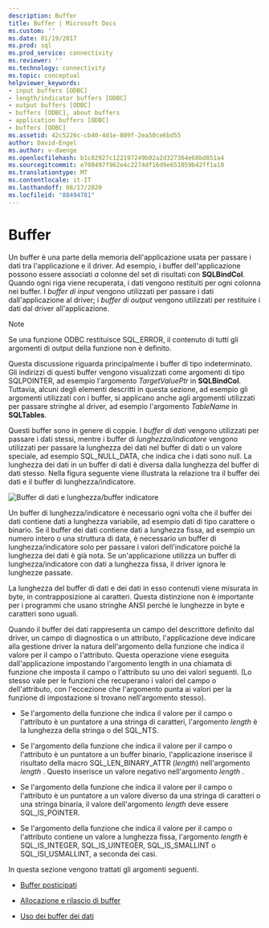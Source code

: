 ```yaml
---
description: Buffer
title: Buffer | Microsoft Docs
ms.custom: ''
ms.date: 01/19/2017
ms.prod: sql
ms.prod_service: connectivity
ms.reviewer: ''
ms.technology: connectivity
ms.topic: conceptual
helpviewer_keywords:
- input buffers [ODBC]
- length/indicator buffers [ODBC]
- output buffers [ODBC]
- buffers [ODBC], about buffers
- application buffers [ODBC]
- buffers [ODBC]
ms.assetid: 42c5226c-cb40-4d1e-809f-2ea50ce6bd55
author: David-Engel
ms.author: v-daenge
ms.openlocfilehash: b1c82927c122197249b02a2d327364e68bd851a4
ms.sourcegitcommit: e700497f962e4c2274df16d9e651059b42ff1a10
ms.translationtype: MT
ms.contentlocale: it-IT
ms.lasthandoff: 08/17/2020
ms.locfileid: "88494781"
---
```

# <a name="buffers"></a>Buffer
Un buffer è una parte della memoria dell'applicazione usata per passare i dati tra l'applicazione e il driver. Ad esempio, i buffer dell'applicazione possono essere associati *a* colonne del set di risultati con **SQLBindCol**. Quando ogni riga viene recuperata, i dati vengono restituiti per ogni colonna nei buffer. I *buffer di input* vengono utilizzati per passare i dati dall'applicazione al driver; i *buffer di output* vengono utilizzati per restituire i dati dal driver all'applicazione.  
  
> [!NOTE]  
>  Se una funzione ODBC restituisce SQL_ERROR, il contenuto di tutti gli argomenti di output della funzione non è definito.  
  
 Questa discussione riguarda principalmente i buffer di tipo indeterminato. Gli indirizzi di questi buffer vengono visualizzati come argomenti di tipo SQLPOINTER, ad esempio l'argomento *TargetValuePtr* in **SQLBindCol**. Tuttavia, alcuni degli elementi descritti in questa sezione, ad esempio gli argomenti utilizzati con i buffer, si applicano anche agli argomenti utilizzati per passare stringhe al driver, ad esempio l'argomento *TableName* in **SQLTables**.  
  
 Questi buffer sono in genere di coppie. I *buffer di dati* vengono utilizzati per passare i dati stessi, mentre i buffer di *lunghezza/indicatore* vengono utilizzati per passare la lunghezza dei dati nel buffer di dati o un valore speciale, ad esempio SQL_NULL_DATA, che indica che i dati sono null. La lunghezza dei dati in un buffer di dati è diversa dalla lunghezza del buffer di dati stesso. Nella figura seguente viene illustrata la relazione tra il buffer dei dati e il buffer di lunghezza/indicatore.  
  
 ![Buffer di dati e lunghezza&#47;buffer indicatore](../../../odbc/reference/develop-app/media/pr09.gif "PR09")  
  
 Un buffer di lunghezza/indicatore è necessario ogni volta che il buffer dei dati contiene dati a lunghezza variabile, ad esempio dati di tipo carattere o binario. Se il buffer dei dati contiene dati a lunghezza fissa, ad esempio un numero intero o una struttura di data, è necessario un buffer di lunghezza/indicatore solo per passare i valori dell'indicatore poiché la lunghezza dei dati è già nota. Se un'applicazione utilizza un buffer di lunghezza/indicatore con dati a lunghezza fissa, il driver ignora le lunghezze passate.  
  
 La lunghezza del buffer di dati e dei dati in esso contenuti viene misurata in byte, in contrapposizione ai caratteri. Questa distinzione non è importante per i programmi che usano stringhe ANSI perché le lunghezze in byte e caratteri sono uguali.  
  
 Quando il buffer dei dati rappresenta un campo del descrittore definito dal driver, un campo di diagnostica o un attributo, l'applicazione deve indicare alla gestione driver la natura dell'argomento della funzione che indica il valore per il campo o l'attributo. Questa operazione viene eseguita dall'applicazione impostando l'argomento length in una chiamata di funzione che imposta il campo o l'attributo su uno dei valori seguenti. (Lo stesso vale per le funzioni che recuperano i valori del campo o dell'attributo, con l'eccezione che l'argomento punta ai valori per la funzione di impostazione si trovano nell'argomento stesso).  
  
-   Se l'argomento della funzione che indica il valore per il campo o l'attributo è un puntatore a una stringa di caratteri, l'argomento *length* è la lunghezza della stringa o del SQL_NTS.  
  
-   Se l'argomento della funzione che indica il valore per il campo o l'attributo è un puntatore a un buffer binario, l'applicazione inserisce il risultato della macro SQL_LEN_BINARY_ATTR (*length*) nell'argomento *length* . Questo inserisce un valore negativo nell'argomento *length* .  
  
-   Se l'argomento della funzione che indica il valore per il campo o l'attributo è un puntatore a un valore diverso da una stringa di caratteri o una stringa binaria, il valore dell'argomento *length* deve essere SQL_IS_POINTER.  
  
-   Se l'argomento della funzione che indica il valore per il campo o l'attributo contiene un valore a lunghezza fissa, l'argomento *length* è SQL_IS_INTEGER, SQL_IS_UINTEGER, SQL_IS_SMALLINT o SQL_ISI_USMALLINT, a seconda dei casi.  
  
 In questa sezione vengono trattati gli argomenti seguenti.  
  
-   [Buffer posticipati](../../../odbc/reference/develop-app/deferred-buffers.md)  
  
-   [Allocazione e rilascio di buffer](../../../odbc/reference/develop-app/allocating-and-freeing-buffers.md)  
  
-   [Uso dei buffer dei dati](../../../odbc/reference/develop-app/using-data-buffers.md)
